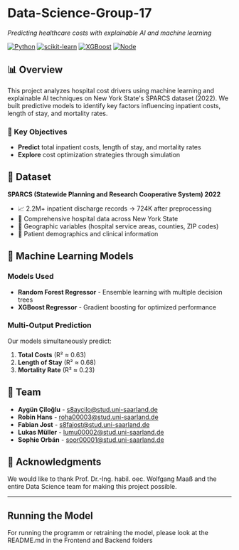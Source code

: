 # Data-Science-Group-17

*Predicting healthcare costs with explainable AI and machine learning*

[![Python](https://img.shields.io/badge/Python-3.12+-blue.svg)](https://www.python.org/downloads/)
[![scikit-learn](https://img.shields.io/badge/scikit--learn-1.0+-orange.svg)](https://scikit-learn.org/)
[![XGBoost](https://img.shields.io/badge/XGBoost-Latest-green.svg)](https://xgboost.readthedocs.io/)
[![Node](https://img.shields.io/badge/Node.js-latest-darkgreen.svg)](https://nodejs.org/)







## 📊 Overview

This project analyzes hospital cost drivers using machine learning and explainable AI techniques on New York State's SPARCS dataset (2022). We built predictive models to identify key factors influencing inpatient costs, length of stay, and mortality rates.

### 🎯 Key Objectives
- **Predict** total inpatient costs, length of stay, and mortality rates
- **Explore** cost optimization strategies through simulation

## 🔬 Dataset

**SPARCS (Statewide Planning and Research Cooperative System) 2022**
- 📈 2.2M+ inpatient discharge records → 724K after preprocessing
- 🏥 Comprehensive hospital data across New York State
- 📍 Geographic variables (hospital service areas, counties, ZIP codes)
- 👥 Patient demographics and clinical information

## 🤖 Machine Learning Models

### Models Used
- **Random Forest Regressor** - Ensemble learning with multiple decision trees
- **XGBoost Regressor** - Gradient boosting for optimized performance

### Multi-Output Prediction
Our models simultaneously predict:
1. **Total Costs** (R² ≈ 0.63)
2. **Length of Stay** (R² ≈ 0.68)
3. **Mortality Rate** (R² ≈ 0.23)

## 👥 Team

- **Aygün Çiloğlu** - s8aycilo@stud.uni-saarland.de
- **Robin Hans** - roha00003@stud.uni-saarland.de
- **Fabian Jost** - s8fajost@stud.uni-saarland.de
- **Lukas Müller** - lumu00002@stud.uni-saarland.de
- **Sophie Orbán** - soor00001@stud.uni-saarland.de


## 🙏 Acknowledgments

We would like to thank Prof. Dr.-Ing. habil. oec. Wolfgang Maaß and the entire Data Science team for making this project possible.

---
## Running the Model
For running the programm or retraining the model, please look at the README.md in the Frontend and Backend folders 

